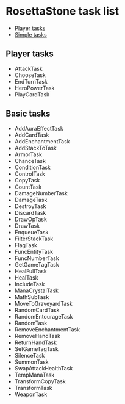# RosettaStone task list

- [Player tasks](#player-tasks)
- [Simple tasks](#simple-tasks)

## Player tasks

* AttackTask
* ChooseTask
* EndTurnTask
* HeroPowerTask
* PlayCardTask

## Basic tasks

* AddAuraEffectTask
* AddCardTask
* AddEnchantmentTask
* AddStackToTask
* ArmorTask
* ChanceTask
* ConditionTask
* ControlTask
* CopyTask
* CountTask
* DamageNumberTask
* DamageTask
* DestroyTask
* DiscardTask
* DrawOpTask
* DrawTask
* EnqueueTask
* FilterStackTask
* FlagTask
* FuncEntityTask
* FuncNumberTask
* GetGameTagTask
* HealFullTask
* HealTask
* IncludeTask
* ManaCrystalTask
* MathSubTask
* MoveToGraveyardTask
* RandomCardTask
* RandomEntourageTask
* RandomTask
* RemoveEnchantmentTask
* RemoveHandTask
* ReturnHandTask
* SetGameTagTask
* SilenceTask
* SummonTask
* SwapAttackHealthTask
* TempManaTask
* TransformCopyTask
* TransformTask
* WeaponTask